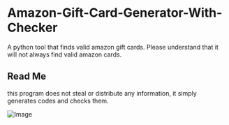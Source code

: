 # Amazon-Gift-Card-Generator-With-Checker
A python tool that finds valid amazon gift cards. Please understand that it will not always find valid amazon cards.

## Read Me
this program does not steal or distribute any information, it simply generates codes and checks them.

![Image](https://i.imgur.com/cR89zI1.png)
